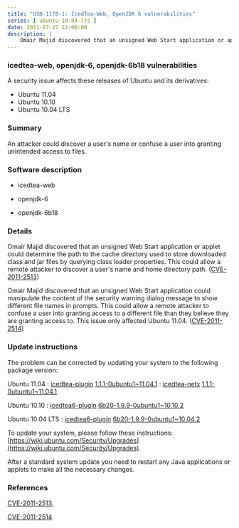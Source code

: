 ```yaml
---
title: "USN-1178-1: IcedTea-Web, OpenJDK 6 vulnerabilities"
series: [ ubuntu-10.04-lts ]
date: 2011-07-27 12:00:00
description: |
    Omair Majid discovered that an unsigned Web Start application or applet could determine the path to the cache directory used to store downloaded class and jar files by querying class loader properties. This could allow a remote attacker to discover a user&#39;s name and home directory path. ([CVE-2011-2513](http://people.ubuntu.com/~ubuntu-security/cve/CVE-2011-2513))
--- 
```

 
### icedtea-web, openjdk-6, openjdk-6b18 vulnerabilities

A security issue affects these releases of Ubuntu and its derivatives:

* Ubuntu 11.04
* Ubuntu 10.10
* Ubuntu 10.04 LTS

### Summary

An attacker could discover a user&#39;s name or confuse a user into granting unintended access to files.

### Software description

* icedtea-web 

* openjdk-6 

* openjdk-6b18 

### Details

Omair Majid discovered that an unsigned Web Start application or applet could determine the path to the cache directory used to store downloaded class and jar files by querying class loader properties. This could allow a remote attacker to discover a user&#39;s name and home directory path. ([CVE-2011-2513](http://people.ubuntu.com/~ubuntu-security/cve/CVE-2011-2513))

Omair Majid discovered that an unsigned Web Start application could manipulate the content of the security warning dialog message to show different file names in prompts. This could allow a remote attacker to confuse a user into granting access to a different file than they believe they are granting access to. This issue only affected Ubuntu 11.04. ([CVE-2011-2514](http://people.ubuntu.com/~ubuntu-security/cve/CVE-2011-2514)) 

### Update instructions

The problem can be corrected by updating your system to the following package version:

Ubuntu 11.04
 : [icedtea-plugin](https://launchpad.net/ubuntu/+source/icedtea-web) <span> [1.1.1-0ubuntu1~11.04.1](https://launchpad.net/ubuntu/+source/icedtea-web/1.1.1-0ubuntu1~11.04.1) </span> 
 : [icedtea-netx](https://launchpad.net/ubuntu/+source/icedtea-web) <span> [1.1.1-0ubuntu1~11.04.1](https://launchpad.net/ubuntu/+source/icedtea-web/1.1.1-0ubuntu1~11.04.1) </span> 

Ubuntu 10.10
 : [icedtea6-plugin](https://launchpad.net/ubuntu/+source/openjdk-6) <span> [6b20-1.9.9-0ubuntu1~10.10.2](https://launchpad.net/ubuntu/+source/openjdk-6/6b20-1.9.9-0ubuntu1~10.10.2) </span> 

Ubuntu 10.04 LTS
 : [icedtea6-plugin](https://launchpad.net/ubuntu/+source/openjdk-6) <span> [6b20-1.9.9-0ubuntu1~10.04.2](https://launchpad.net/ubuntu/+source/openjdk-6/6b20-1.9.9-0ubuntu1~10.04.2) </span> 

To update your system, please follow these instructions: [https://wiki.ubuntu.com/Security/Upgrades](https://wiki.ubuntu.com/Security/Upgrades).

After a standard system update you need to restart any Java applications or applets to make all the necessary changes. 

### References

 [CVE-2011-2513](http://people.ubuntu.com/~ubuntu-security/cve/CVE-2011-2513), 

 [CVE-2011-2514](http://people.ubuntu.com/~ubuntu-security/cve/CVE-2011-2514)
 
